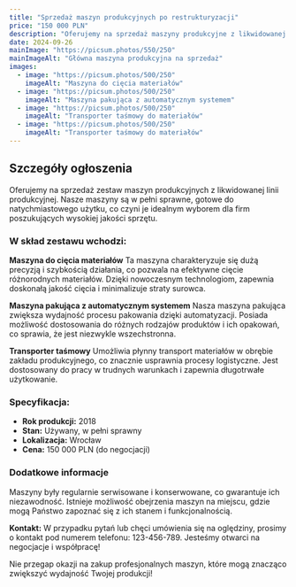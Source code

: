 ```yaml
---
title: "Sprzedaż maszyn produkcyjnych po restrukturyzacji"
price: "150 000 PLN"
description: "Oferujemy na sprzedaż maszyny produkcyjne z likwidowanej linii produkcyjnej. Maszyny są w pełni sprawne, gotowe do użytku. W skład zestawu wchodzi m.in. maszyna do cięcia, pakowania oraz transportu materiałów."
date: 2024-09-26
mainImage: "https://picsum.photos/550/250"
mainImageAlt: "Główna maszyna produkcyjna na sprzedaż"
images:
  - image: "https://picsum.photos/500/250"
    imageAlt: "Maszyna do cięcia materiałów"
  - image: "https://picsum.photos/500/250"
    imageAlt: "Maszyna pakująca z automatycznym systemem"
  - image: "https://picsum.photos/500/250"
    imageAlt: "Transporter taśmowy do materiałów"
  - image: "https://picsum.photos/500/250"
    imageAlt: "Transporter taśmowy do materiałów"
---
```


## Szczegóły ogłoszenia

Oferujemy na sprzedaż zestaw maszyn produkcyjnych z likwidowanej linii produkcyjnej. Nasze maszyny są w pełni sprawne, gotowe do natychmiastowego użytku, co czyni je idealnym wyborem dla firm poszukujących wysokiej jakości sprzętu.

### W skład zestawu wchodzi:

  **Maszyna do cięcia materiałów**
   Ta maszyna charakteryzuje się dużą precyzją i szybkością działania, co pozwala na efektywne cięcie różnorodnych materiałów. Dzięki nowoczesnym technologiom, zapewnia doskonałą jakość cięcia i minimalizuje straty surowca.

  **Maszyna pakująca z automatycznym systemem**
   Nasza maszyna pakująca zwiększa wydajność procesu pakowania dzięki automatyzacji. Posiada możliwość dostosowania do różnych rodzajów produktów i ich opakowań, co sprawia, że jest niezwykle wszechstronna.

  **Transporter taśmowy**
   Umożliwia płynny transport materiałów w obrębie zakładu produkcyjnego, co znacznie usprawnia procesy logistyczne. Jest dostosowany do pracy w trudnych warunkach i zapewnia długotrwałe użytkowanie.

### Specyfikacja:

- **Rok produkcji:** 2018
- **Stan:** Używany, w pełni sprawny
- **Lokalizacja:** Wrocław
- **Cena:** 150 000 PLN (do negocjacji)

### Dodatkowe informacje

Maszyny były regularnie serwisowane i konserwowane, co gwarantuje ich niezawodność. Istnieje możliwość obejrzenia maszyn na miejscu, gdzie mogą Państwo zapoznać się z ich stanem i funkcjonalnością.

**Kontakt:**
W przypadku pytań lub chęci umówienia się na oględziny, prosimy o kontakt pod numerem telefonu: 123-456-789. Jesteśmy otwarci na negocjacje i współpracę!

Nie przegap okazji na zakup profesjonalnych maszyn, które mogą znacząco zwiększyć wydajność Twojej produkcji!
